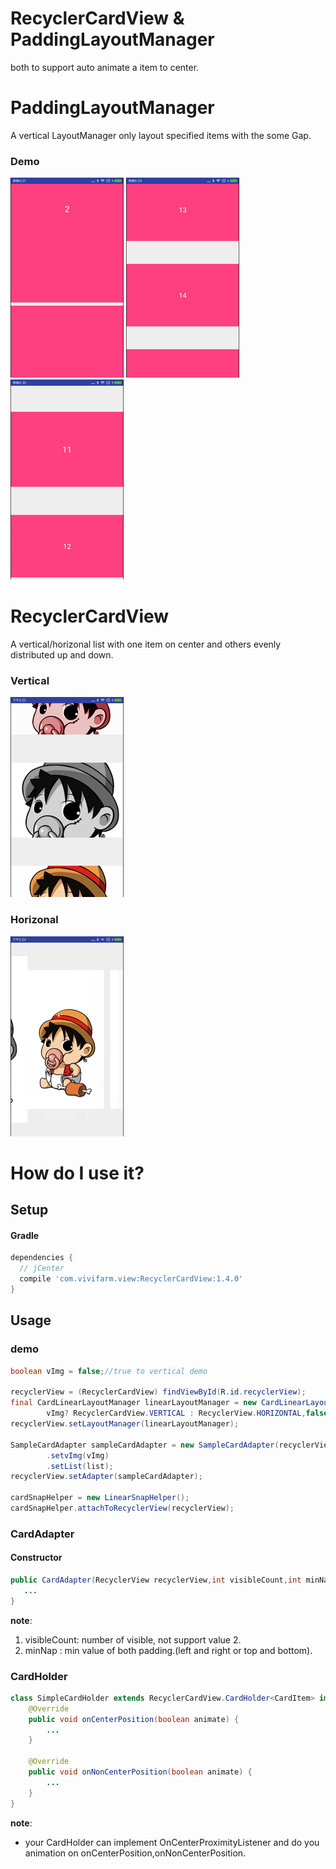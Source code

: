 # RecyclerCardView & PaddingLayoutManager
both to support auto animate a item to center.

# PaddingLayoutManager
A vertical LayoutManager only layout specified items with the some Gap.

### Demo
![](https://github.com/zuoweitan/RecyclerCardView/blob/master/art/p1.gif)
![](https://github.com/zuoweitan/RecyclerCardView/blob/master/art/p2.gif)
![](https://github.com/zuoweitan/RecyclerCardView/blob/master/art/p3.gif)

# RecyclerCardView
A vertical/horizonal list with one item on center and others evenly distributed up and down.

### Vertical
![](https://github.com/zuoweitan/RecyclerCardView/blob/master/art/demo_1.gif)

### Horizonal
![](https://github.com/zuoweitan/RecyclerCardView/blob/master/art/demo_2.gif)

# How do I use it?

## Setup

#### Gradle

```groovy
dependencies {
  // jCenter
  compile 'com.vivifarm.view:RecyclerCardView:1.4.0'
}
```

## Usage

### demo
```java
boolean vImg = false;//true to vertical demo

recyclerView = (RecyclerCardView) findViewById(R.id.recyclerView);
final CardLinearLayoutManager linearLayoutManager = new CardLinearLayoutManager(this,
        vImg? RecyclerCardView.VERTICAL : RecyclerView.HORIZONTAL,false);
recyclerView.setLayoutManager(linearLayoutManager);

SampleCardAdapter sampleCardAdapter = new SampleCardAdapter(recyclerView,3,vImg ? 0:60)
        .setvImg(vImg)
        .setList(list);
recyclerView.setAdapter(sampleCardAdapter);

cardSnapHelper = new LinearSnapHelper();
cardSnapHelper.attachToRecyclerView(recyclerView);
```

### CardAdapter

#### Constructor
```java
public CardAdapter(RecyclerView recyclerView,int visibleCount,int minNap){
   ...
}
```
**note**:

1. visibleCount: number of visible, not support value 2.
2. minNap : min value of both padding.(left and right or top and bottom).


### CardHolder
```java
class SimpleCardHolder extends RecyclerCardView.CardHolder<CardItem> implements RecyclerCardView.OnCenterProximityListener{
    @Override
    public void onCenterPosition(boolean animate) {
        ...
    }

    @Override
    public void onNonCenterPosition(boolean animate) {
        ...
    }
}
```

**note**:

* your CardHolder can implement OnCenterProximityListener and do you animation on onCenterPosition,onNonCenterPosition.
    

